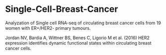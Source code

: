 # Single-Cell-Breast-Cancer

Analyzation of Single cell RNA-seq of circulating breast cancer cells from 19 women with ER+/HER2- primary tumours. 

Jordan NV, Bardia A, Wittner BS, Benes C, Ligorio M et al. (2016) HER2 expression identifies dynamic functional states within circulating breast cancer cells.
